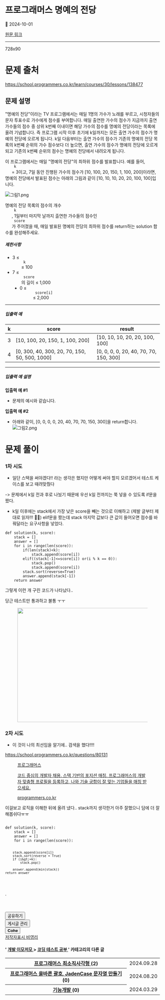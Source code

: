 # 프로그래머스 명예의 전당

📅 2024-10-01

[원문 링크](https://code-chy.tistory.com/168)

---

<div class="area_view" id="article-view">
 <!-- System - START -->
 <div class="revenue_unit_wrap">
  <div class="revenue_unit_item adfit">
   <div class="revenue_unit_info">
    728x90
   </div>
   <ins class="kakao_ad_area" data-ad-height="90px" data-ad-unit="DAN-nP21vcNIK4cPjSVz" data-ad-width="728px" style="display: none;">
   </ins>
   <script async="async" src="//t1.daumcdn.net/kas/static/ba.min.js" type="text/javascript">
   </script>
  </div>
 </div>
 <!-- System - END -->
 <div class="contents_style">
  <h1>
   문제 출처
  </h1>
  <p data-ke-size="size16">
   <a href="https://school.programmers.co.kr/learn/courses/30/lessons/138477">
    https://school.programmers.co.kr/learn/courses/30/lessons/138477
   </a>
  </p>
  <h2 data-ke-size="size26">
   문제 설명
  </h2>
  <p data-ke-size="size16">
   "명예의 전당"이라는 TV 프로그램에서는 매일 1명의 가수가 노래를 부르고, 시청자들의 문자 투표수로 가수에게 점수를 부여합니다. 매일 출연한 가수의 점수가 지금까지 출연 가수들의 점수 중 상위 k번째 이내이면 해당 가수의 점수를 명예의 전당이라는 목록에 올려 기념합니다. 즉 프로그램 시작 이후 초기에 k일까지는 모든 출연 가수의 점수가 명예의 전당에 오르게 됩니다. k일 다음부터는 출연 가수의 점수가 기존의 명예의 전당 목록의 k번째 순위의 가수 점수보다 더 높으면, 출연 가수의 점수가 명예의 전당에 오르게 되고 기존의 k번째 순위의 점수는 명예의 전당에서 내려오게 됩니다.
  </p>
  <p data-ke-size="size16">
   이 프로그램에서는 매일 "명예의 전당"의 최하위 점수를 발표합니다. 예를 들어,
   <code>
    k
   </code>
   = 3이고, 7일 동안 진행된 가수의 점수가 [10, 100, 20, 150, 1, 100, 200]이라면, 명예의 전당에서 발표된 점수는 아래의 그림과 같이 [10, 10, 10, 20, 20, 100, 100]입니다.
  </p>
  <p>
   <img alt="그림1.png" src="https://grepp-programmers.s3.ap-northeast-2.amazonaws.com/files/production/b0893853-7471-47c0-b7e5-1e8b46002810/%EA%B7%B8%EB%A6%BC1.png"/>
  </p>
  <p data-ke-size="size16">
   명예의 전당 목록의 점수의 개수
   <code>
    k
   </code>
   , 1일부터 마지막 날까지 출연한 가수들의 점수인
   <code>
    score
   </code>
   가 주어졌을 때, 매일 발표된 명예의 전당의 최하위 점수를 return하는 solution 함수를 완성해주세요.
  </p>
  <h5>
   제한사항
  </h5>
  <ul data-ke-list-type="disc" style="list-style-type: disc;">
   <li>
    3 ≤
    <code>
     k
    </code>
    ≤ 100
   </li>
   <li>
    7 ≤
    <code>
     score
    </code>
    의 길이 ≤ 1,000
    <ul data-ke-list-type="disc" style="list-style-type: disc;">
     <li>
      0 ≤
      <code>
       score[i]
      </code>
      ≤ 2,000
     </li>
    </ul>
   </li>
  </ul>
  <hr data-ke-style="style1">
   <h5>
    입출력 예
   </h5>
   <table data-ke-align="alignLeft">
    <thead>
     <tr>
      <th>
       k
      </th>
      <th>
       score
      </th>
      <th>
       result
      </th>
     </tr>
    </thead>
    <tbody>
     <tr>
      <td>
       3
      </td>
      <td>
       [10, 100, 20, 150, 1, 100, 200]
      </td>
      <td>
       [10, 10, 10, 20, 20, 100, 100]
      </td>
     </tr>
     <tr>
      <td>
       4
      </td>
      <td>
       [0, 300, 40, 300, 20, 70, 150, 50, 500, 1000]
      </td>
      <td>
       [0, 0, 0, 0, 20, 40, 70, 70, 150, 300]
      </td>
     </tr>
    </tbody>
   </table>
   <hr data-ke-style="style1"/>
   <h5>
    입출력 예 설명
   </h5>
   <p data-ke-size="size16">
    <b>
     입출력 예 #1
    </b>
   </p>
   <ul data-ke-list-type="disc" style="list-style-type: disc;">
    <li>
     문제의 예시와 같습니다.
    </li>
   </ul>
   <p data-ke-size="size16">
    <b>
     입출력 예 #2
    </b>
   </p>
   <ul data-ke-list-type="disc" style="list-style-type: disc;">
    <li>
     아래와 같이, [0, 0, 0, 0, 20, 40, 70, 70, 150, 300]을 return합니다.
     <img alt="그림2.png" src="https://grepp-programmers.s3.ap-northeast-2.amazonaws.com/files/production/5175c32d-44d7-4b13-be47-360bbe6a553c/%EA%B7%B8%EB%A6%BC2.png"/>
    </li>
   </ul>
   <h1>
    문제 풀이
   </h1>
   <h3 data-ke-size="size23">
    1차 시도
   </h3>
   <ul data-ke-list-type="disc" style="list-style-type: disc;">
    <li>
     일단 스택을 써야겠다!! 라는 생각은 했지만 어떻게 써야 할지 모르겠어서 테스트 케이스를 보고 때려맞췄다
    </li>
   </ul>
   <p data-ke-size="size16">
    -&gt; 문제에서 k일 전과 후로 나눴기 때문에 우선 k일 전까지는 쭉 넣을 수 있도록 if문을 짰다.
   </p>
   <ul data-ke-list-type="disc" style="list-style-type: disc;">
    <li>
     k일 이후에는 stack에서 가장 낮은 score을 빼는 것으로 이해하고 (제발 글부터 제대로 읽자!!! 👿👿) elif문을 짰는데 stack 마지막 값보다 큰 값이 들어오면 점수를 바꿔달라는 요구사항을 넣었다.
    </li>
   </ul>
   <pre class="stata"><code>def solution(k, score):
    stack = []
    answer = []
    for i in range(len(score)):
        if(len(stack)&lt;k):
            stack.append(score[i])    
        elif((stack[-1]&lt;=score[i]) or(i % k == 0)):
            stack.pop()
            stack.append(score[i])
        stack.sort(reverse=True)
        answer.append(stack[-1])
    return answer</code></pre>
   <p data-ke-size="size16">
    그렇게 이런 개 구린 코드가 나타났다..
   </p>
   <p data-ke-size="size16">
    당근 테스트만 통과하고 불통 ㅜㅜ
   </p>
   <p>
    <figure class="imageblock alignCenter" data-ke-mobilestyle="widthOrigin" data-origin-height="370" data-origin-width="702">
     <span data-phocus="https://blog.kakaocdn.net/dn/xaGrx/btsJRDtGnVr/2C8woQvoFJXWyzWOR4OT4k/img.png" data-url="https://blog.kakaocdn.net/dn/xaGrx/btsJRDtGnVr/2C8woQvoFJXWyzWOR4OT4k/img.png">
      <img data-origin-height="370" data-origin-width="702" height="370" loading="lazy" onerror="this.onerror=null; this.src='//t1.daumcdn.net/tistory_admin/static/images/no-image-v1.png'; this.srcset='//t1.daumcdn.net/tistory_admin/static/images/no-image-v1.png';" src="https://blog.kakaocdn.net/dn/xaGrx/btsJRDtGnVr/2C8woQvoFJXWyzWOR4OT4k/img.png" srcset="https://img1.daumcdn.net/thumb/R1280x0/?scode=mtistory2&amp;fname=https%3A%2F%2Fblog.kakaocdn.net%2Fdn%2FxaGrx%2FbtsJRDtGnVr%2F2C8woQvoFJXWyzWOR4OT4k%2Fimg.png" width="702"/>
     </span>
    </figure>
   </p>
   <h3 data-ke-size="size23">
    2차 시도
   </h3>
   <ul data-ke-list-type="disc" style="list-style-type: disc;">
    <li>
     이 것이 나의 최선임을 알기에.. 검색을 했다!!!!
    </li>
   </ul>
   <p data-ke-size="size16">
    <a href="https://school.programmers.co.kr/questions/80131" rel="noopener noreferrer" target="_blank">
     https://school.programmers.co.kr/questions/80131
    </a>
   </p>
   <figure contenteditable="false" data-ke-align="alignCenter" data-ke-type="opengraph" data-og-description="코드 중심의 개발자 채용. 스택 기반의 포지션 매칭. 프로그래머스의 개발자 맞춤형 프로필을 등록하고, 나와 기술 궁합이 잘 맞는 기업들을 매칭 받으세요." data-og-host="programmers.co.kr" data-og-image="https://scrap.kakaocdn.net/dn/yf8h4/hyXaFxssR2/K1b7KD3BYXcsCZgDxZKIp1/img.png?width=1200&amp;height=630&amp;face=0_0_1200_630,https://scrap.kakaocdn.net/dn/QEWEQ/hyXaFc81Zf/K4IqfYDKTCQu04aqUwYjy0/img.png?width=1200&amp;height=630&amp;face=0_0_1200_630" data-og-source-url="https://school.programmers.co.kr/questions/80131" data-og-title="프로그래머스" data-og-type="website" data-og-url="https://programmers.co.kr/" id="og_1727770412998">
    <a data-source-url="https://school.programmers.co.kr/questions/80131" href="https://school.programmers.co.kr/questions/80131" rel="noopener" target="_blank">
     <div class="og-image" style="background-image: url('https://scrap.kakaocdn.net/dn/yf8h4/hyXaFxssR2/K1b7KD3BYXcsCZgDxZKIp1/img.png?width=1200&amp;height=630&amp;face=0_0_1200_630,https://scrap.kakaocdn.net/dn/QEWEQ/hyXaFc81Zf/K4IqfYDKTCQu04aqUwYjy0/img.png?width=1200&amp;height=630&amp;face=0_0_1200_630');">
     </div>
     <div class="og-text">
      <p class="og-title" data-ke-size="size16">
       프로그래머스
      </p>
      <p class="og-desc" data-ke-size="size16">
       코드 중심의 개발자 채용. 스택 기반의 포지션 매칭. 프로그래머스의 개발자 맞춤형 프로필을 등록하고, 나와 기술 궁합이 잘 맞는 기업들을 매칭 받으세요.
      </p>
      <p class="og-host" data-ke-size="size16">
       programmers.co.kr
      </p>
     </div>
    </a>
   </figure>
   <p data-ke-size="size16">
    이걸보고 로직을 이해한 뒤에 올려 냈다.. stack까지 생각한거 아주 잘했으니 담에 더 잘해봅쉬다ㅠㅠ
   </p>
   <pre class="stata"><code>
def solution(k, score):
    stack = []
    answer = []
    for i in range(len(score)):

        stack.append(score[i])    
        stack.sort(reverse = True)
        if (i&gt;=k):
            stack.pop()

        answer.append(min(stack))
    return answer
</code></pre>
   <p data-ke-size="size16">
    .
   </p>
  </hr>
 </div>
 <!-- System - START -->
 <!-- System - END -->
 <script async="" crossorigin="anonymous" onerror="changeAdsenseToAdfit()" src="https://pagead2.googlesyndication.com/pagead/js/adsbygoogle.js?client=ca-pub-9527582522912841">
 </script>
 <!-- inventory -->
 <ins class="adsbygoogle" data-ad-adfit-unit="DAN-HCZEy0KQLPMGnGuC" data-ad-client="ca-pub-9527582522912841" data-ad-format="auto" data-ad-slot="4947159016" data-ad-type="inventory" data-full-width-responsive="true" style="margin:50px 0; display:block">
 </ins>
 <script id="adsense_script">
  (adsbygoogle = window.adsbygoogle || []).push({});
 </script>
 <script>
  if(window.ObserveAdsenseUnfilledState !== undefined){ ObserveAdsenseUnfilledState(); }
 </script>
 <div class="container_postbtn #post_button_group">
  <div class="postbtn_like">
   <script>
    window.ReactionButtonType = 'reaction';
window.ReactionApiUrl = '//code-chy.tistory.com/reaction';
window.ReactionReqBody = {
    entryId: 168
}
   </script>
   <div class="wrap_btn" data-tistory-react-app="Reaction" id="reaction-168">
   </div>
   <div class="wrap_btn wrap_btn_share">
    <button aria-expanded="false" class="btn_post sns_btn btn_share" data-blog-title="Cohe" data-description='문제 출처https://school.programmers.co.kr/learn/courses/30/lessons/138477문제 설명"명예의 전당"이라는 TV 프로그램에서는 매일 1명의 가수가 노래를 부르고, 시청자들의 문자 투표수로 가수에게 점수를 부여합니다. 매일 출연한 가수의 점수가 지금까지 출연 가수들의 점수 중 상위 k번째 이내이면 해당 가수의 점수를 명예의 전당이라는 목록에 올려 기념합니다. 즉 프로그램 시작 이후 초기에 k일까지는 모든 출연 가수의 점수가 명예의 전당에 오르게 됩니다. k일 다음부터는 출연 가수의 점수가 기존의 명예의 전당 목록의 k번째 순위의 가수 점수보다 더 높으면, 출연 가수의 점수가 명예의 전당에 오르게 되고 기존의 k번째 순위의 점수는 명예의 전당에서 내려오게 됩니다..' data-pc-url="https://code-chy.tistory.com/168" data-profile-image="https://tistory1.daumcdn.net/tistory/5646409/attach/8bf562b73e38446a9f0bb065fc30f867" data-profile-name="코헤0121" data-relative-pc-url="/168" data-thumbnail-url="https://img1.daumcdn.net/thumb/R800x0/?scode=mtistory2&amp;fname=https%3A%2F%2Fblog.kakaocdn.net%2Fdn%2FxaGrx%2FbtsJRDtGnVr%2F2C8woQvoFJXWyzWOR4OT4k%2Fimg.png" data-title="프로그래머스 명예의 전당" type="button">
     <span class="ico_postbtn ico_share">
      공유하기
     </span>
    </button>
    <div class="layer_post" id="tistorySnsLayer">
    </div>
   </div>
   <div class="wrap_btn wrap_btn_etc" data-category-visibility="public" data-entry-id="168" data-entry-visibility="public">
    <button aria-expanded="false" class="btn_post btn_etc2" type="button">
     <span class="ico_postbtn ico_etc">
      게시글 관리
     </span>
    </button>
    <div class="layer_post" id="tistoryEtcLayer">
    </div>
   </div>
  </div>
  <button class="btn_menu_toolbar btn_subscription #subscribe" data-blog-id="5646409" data-device="web_pc" data-tiara-action-name="구독 버튼_클릭" data-url="https://code-chy.tistory.com/168" type="button">
   <em class="txt_state">
   </em>
   <strong class="txt_tool_id">
    Cohe
   </strong>
   <span class="img_common_tistory ico_check_type1">
   </span>
  </button>
  <div class="postbtn_ccl" data-ccl-derive="1" data-ccl-type="6">
   <a class="link_ccl" href="https://creativecommons.org/licenses/by-nc/4.0/deed.ko" rel="license" target="_blank">
    <span class="bundle_ccl">
     <span class="ico_postbtn ico_ccl1">
      저작자표시
     </span>
     <span class="ico_postbtn ico_ccl2">
      비영리
     </span>
    </span>
   </a>
  </div>
  <!--
            <rdf:RDF xmlns="https://web.resource.org/cc/" xmlns:dc="https://purl.org/dc/elements/1.1/" xmlns:rdf="https://www.w3.org/1999/02/22-rdf-syntax-ns#">
                <Work rdf:about="">
                    <license rdf:resource="https://creativecommons.org/licenses/by-nc/4.0/deed.ko" />
                </Work>
                <License rdf:about="https://creativecommons.org/licenses/by-nc/4.0/deed.ko">
                    <permits rdf:resource="https://web.resource.org/cc/Reproduction"/>
                    <permits rdf:resource="https://web.resource.org/cc/Distribution"/>
                    <requires rdf:resource="https://web.resource.org/cc/Notice"/>
                    <requires rdf:resource="https://web.resource.org/cc/Attribution"/>
                    <permits rdf:resource="https://web.resource.org/cc/DerivativeWorks"/>
<prohibits rdf:resource="https://web.resource.org/cc/CommercialUse"/>

                </License>
            </rdf:RDF>
            -->
  <div data-tistory-react-app="SupportButton">
  </div>
 </div>
 <!-- PostListinCategory - START -->
 <div class="another_category another_category_color_gray">
  <h4>
   '
   <a href="/category/%EA%B0%9C%EB%B0%9C%20%EC%9D%B4%EB%AA%A8%EC%A0%80%EB%AA%A8">
    개발 이모저모
   </a>
   &gt;
   <a href="/category/%EA%B0%9C%EB%B0%9C%20%EC%9D%B4%EB%AA%A8%EC%A0%80%EB%AA%A8/%EC%BD%94%EB%94%A9%20%ED%85%8C%EC%8A%A4%ED%8A%B8%20%EA%B3%B5%EB%B6%80">
    코딩 테스트 공부
   </a>
   ' 카테고리의 다른 글
  </h4>
  <table>
   <tr>
    <th>
     <a href="/164">
      프로그래머스 최소직사각형
     </a>
     <span>
      (2)
     </span>
    </th>
    <td>
     2024.09.28
    </td>
   </tr>
   <tr>
    <th>
     <a href="/145">
      프로그래머스 올바른 괄호, JadenCase 문자열 만들기
     </a>
     <span>
      (0)
     </span>
    </th>
    <td>
     2024.08.20
    </td>
   </tr>
   <tr>
    <th>
     <a href="/88">
      기능개발
     </a>
     <span>
      (0)
     </span>
    </th>
    <td>
     2024.03.29
    </td>
   </tr>
  </table>
 </div>
 <!-- PostListinCategory - END -->
</div>
